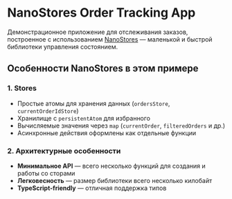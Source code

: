 # NanoStores Order Tracking App

Демонстрационное приложение для отслеживания заказов, построенное с использованием [NanoStores](https://nanostores.github.io/nanostores/) — маленькой и быстрой библиотеки управления состоянием.

## Особенности NanoStores в этом примере

### 1. **Stores**
- Простые атомы для хранения данных (`ordersStore`, `currentOrderIdStore`)
- Хранилище с `persistentAtom` для избранного
- Вычисляемые значения через `map` (`currentOrder`, `filteredOrders` и др.)
- Асинхронные действия оформлены как отдельные функции

### 2. **Архитектурные особенности**
- **Минимальное API** — всего несколько функций для создания и работы со сторами
- **Легковесность** — размер библиотеки всего несколько килобайт
- **TypeScript-friendly** — отличная поддержка типов


